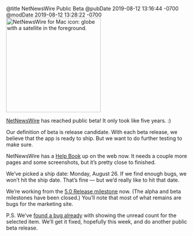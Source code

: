 @title NetNewsWire Public Beta
@pubDate 2019-08-12 13:16:44 -0700
@modDate 2019-08-12 13:28:22 -0700
[<img src="https://ranchero.com/images/nnw_icon_256.png" height="256" width="256" alt="NetNewsWire for Mac icon: globe with a satellite in the foreground." />](https://ranchero.com/netnewswire/)

[NetNewsWire](https://ranchero.com/netnewswire/) has reached public beta! It only took like five years. :)

Our definition of beta is release candidate. With each beta release, we believe that the app is ready to ship. But we want to do further testing to make sure.

NetNewsWire has a [Help Book](https://ranchero.com/netnewswire/help/mac/5.0/en/) up on the web now. It needs a couple more pages and some screenshots, but it’s pretty close to finished.

We’ve picked a ship date: Monday, August 26. If we find enough bugs, we won’t hit the ship date. That’s fine — but we’d really like to hit that date.

We’re working from the [5.0 Release milestone](https://github.com/brentsimmons/NetNewsWire/milestone/3) now. (The alpha and beta milestones have been closed.) You’ll note that most of what remains are bugs for the marketing site.

P.S. We’ve [found a bug already](https://github.com/brentsimmons/NetNewsWire/issues/829) with showing the unread count for the selected item. We’ll get it fixed, hopefully this week, and do another public beta release.
